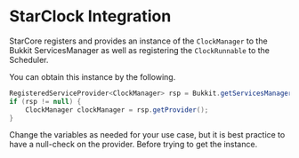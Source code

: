 # StarClock Integration
StarCore registers and provides an instance of the `ClockManager` to the Bukkit ServicesManager as well as registering the `ClockRunnable` to the Scheduler.  

You can obtain this instance by the following.  
```java 
RegisteredServiceProvider<ClockManager> rsp = Bukkit.getServicesManager().getRegistration(ClockManager.class);
if (rsp != null) {
    ClockManager clockManager = rsp.getProvider();
}
```
Change the variables as needed for your use case, but it is best practice to have a null-check on the provider. Before trying to get the instance.  